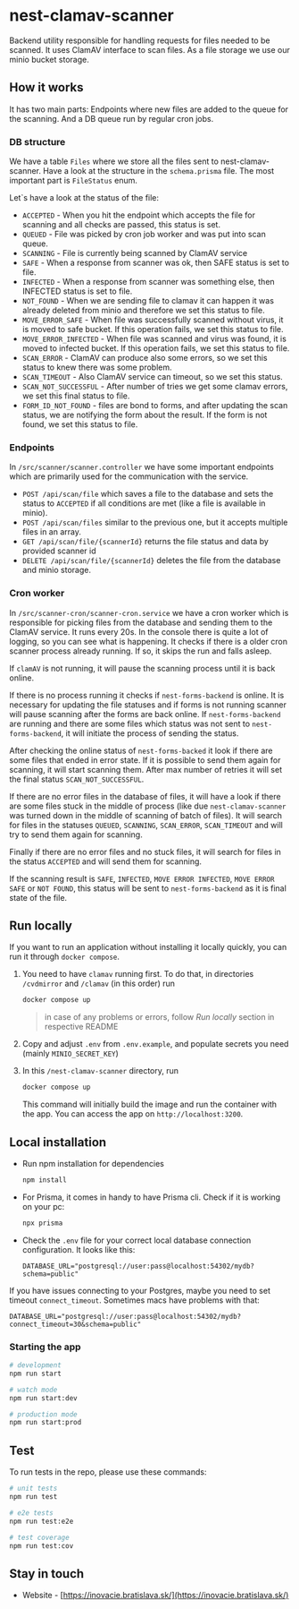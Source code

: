 # nest-clamav-scanner

Backend utility responsible for handling requests for files needed to be scanned. It uses ClamAV interface to scan files. As a file storage we use our minio bucket storage.

## How it works

It has two main parts: Endpoints where new files are added to the queue for the scanning. And a DB queue run by regular cron jobs.

### DB structure

We have a table `Files` where we store all the files sent to nest-clamav-scanner. Have a look at the structure in the `schema.prisma` file. The most important part is `FileStatus` enum.

Let`s have a look at the status of the file:

- `ACCEPTED` - When you hit the endpoint which accepts the file for scanning and all checks are passed, this status is set.
- `QUEUED` - File was picked by cron job worker and was put into scan queue.
- `SCANNING` - File is currently being scanned by ClamAV service
- `SAFE` - When a response from scanner was ok, then SAFE status is set to file.
- `INFECTED` - When a response from scanner was something else, then INFECTED status is set to file.
- `NOT_FOUND` - When we are sending file to clamav it can happen it was already deleted from minio and therefore we set this status to file.
- `MOVE_ERROR_SAFE` - When file was successfully scanned without virus, it is moved to safe bucket. If this operation fails, we set this status to file.
- `MOVE_ERROR_INFECTED` - When file was scanned and virus was found, it is moved to infected bucket. If this operation fails, we set this status to file.
- `SCAN_ERROR` - ClamAV can produce also some errors, so we set this status to knew there was some problem.
- `SCAN_TIMEOUT` - Also ClamAV service can timeout, so we set this status.
- `SCAN_NOT_SUCCESSFUL` - After number of tries we get some clamav errors, we set this final status to file.
- `FORM_ID_NOT_FOUND` - files are bond to forms, and after updating the scan status, we are notifying the form about the result. If the form is not found, we set this status to file.

### Endpoints

In `/src/scanner/scanner.controller` we have some important endpoints which are primarily used for the communication with the service.

- `POST /api/scan/file` which saves a file to the database and sets the status to `ACCEPTED` if all conditions are met (like a file is available in minio).
- `POST /api/scan/files` similar to the previous one, but it accepts multiple files in an array.
- `GET /api/scan/file/{scannerId}` returns the file status and data by provided scanner id
- `DELETE /api/scan/file/{scannerId}` deletes the file from the database and minio storage.

### Cron worker

In `/src/scanner-cron/scanner-cron.service` we have a cron worker which is responsible for picking files from the database and sending them to the ClamAV service.
It runs every 20s. In the console there is quite a lot of logging, so you can see what is happening. It checks if there is a older cron scanner process already running. If so, it skips the run and falls asleep.

If `clamAV` is not running, it will pause the scanning process until it is back online.

If there is no process running it checks if `nest-forms-backend` is online. It is necessary for updating the file statuses and if forms is not running scanner will pause scanning after the forms are back online. If `nest-forms-backend` are running and there are some files which status was not sent to `nest-forms-backend`, it will initiate the process of sending the status.

After checking the online status of `nest-forms-backed` it look if there are some files that ended in error state. If it is possible to send them again for scanning, it will start scanning them. After max number of retries it will set the final status `SCAN_NOT_SUCCESSFUL`.

If there are no error files in the database of files, it will have a look if there are some files stuck in the middle of process (like due `nest-clamav-scanner` was turned down in the middle of scanning of batch of files). It will search for files in the statuses `QUEUED`, `SCANNING`, `SCAN_ERROR`, `SCAN_TIMEOUT` and will try to send them again for scanning.

Finally if there are no error files and no stuck files, it will search for files in the status `ACCEPTED` and will send them for scanning.

If the scanning result is `SAFE`, `INFECTED`, `MOVE ERROR INFECTED`, `MOVE ERROR SAFE` or `NOT FOUND`, this status will be sent to `nest-forms-backend` as it is final state of the file.

## Run locally

If you want to run an application without installing it locally quickly, you can run it through `docker compose`.

1. You need to have `clamav` running first. To do that, in directories `/cvdmirror` and `/clamav` (in this order) run

   ```bash
   docker compose up
   ```

   > in case of any problems or errors, follow _Run locally_ section in respective README

2. Copy and adjust `.env` from `.env.example`, and populate secrets you need (mainly `MINIO_SECRET_KEY`)

3. In this `/nest-clamav-scanner` directory, run

   ```bash
   docker compose up
   ```

   This command will initially build the image and run the container with the app. You can access the app on `http://localhost:3200`.

## Local installation

- Run npm installation for dependencies

  ```bash
  npm install
  ```

- For Prisma, it comes in handy to have Prisma cli. Check if it is working on your pc:

  ```bash
  npx prisma
  ```

- Check the `.env` file for your correct local database connection configuration. It looks like this:

  ```env
  DATABASE_URL="postgresql://user:pass@localhost:54302/mydb?schema=public"
  ```

If you have issues connecting to your Postgres, maybe you need to set timeout `connect_timeout`. Sometimes macs have
problems with that:

```env
DATABASE_URL="postgresql://user:pass@localhost:54302/mydb?connect_timeout=30&schema=public"
```

### Starting the app

```bash
# development
npm run start

# watch mode
npm run start:dev

# production mode
npm run start:prod
```

## Test

To run tests in the repo, please use these commands:

```bash
# unit tests
npm run test

# e2e tests
npm run test:e2e

# test coverage
npm run test:cov
```

## Stay in touch

- Website - [https://inovacie.bratislava.sk/](https://inovacie.bratislava.sk/)
